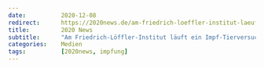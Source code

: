 ```yaml
---
date:          2020-12-08
redirect:      https://2020news.de/am-friedrich-loeffler-institut-laeuft-ein-impf-tierversuch/
title:         2020 News
subtitle:      "Am Friedrich-Löffler-Institut läuft ein Impf-Tierversuch"
categories:    Medien
tags:          [2020news, impfung]
---
```

